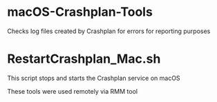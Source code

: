 # macOS-Crashplan-Tools
Checks log files created by Crashplan for errors for reporting purposes
# RestartCrashplan_Mac.sh
This script stops and starts the Crashplan service on macOS

These tools were used remotely via RMM tool

